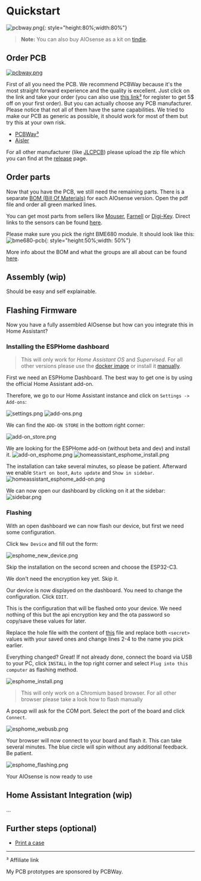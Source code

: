 # Quickstart

![pcbway.png](img/aiosense_closed.JPG){: style="height:80%;width:80%"}

> **Note:** You can also buy AIOsense as a kit
> on [tindie](https://www.tindie.com/products/gadgetgarage/aiosense/).

## Order PCB

[![pcbway.png](img/pcbway.png)](https://www.pcbway.com/project/shareproject/AIOsense_All_In_One_Sensor_132c1507.html)

First of all you need the PCB. We recommend PCBWay because it's the most
straight forward experience and the quality is excellent. Just click on the link
and take your order (you can also use [this link³](https://pcbway.com/g/DFb536)
for register to get 5$ off on your first order). But you can actually choose any
PCB manufacturer. Please notice that not all of them have the same capabilities.
We tried to make our PCB as generic as possible, it should work for most of them
but try this at your own risk.

- [PCBWay³](https://www.pcbway.com/project/shareproject/AIOsense_All_In_One_Sensor_132c1507.html)
- [Aisler](https://aisler.net/p/TWDRHBSM)

For all other manufacturer (like [JLCPCB](https://jlcpcb.com/)) please upload
the zip file which you can find at
the [release](https://github.com/Schluggi/AIOsense/releases/latest) page.

## Order parts

Now that you have the PCB, we still need the remaining parts. There is a
separate [BOM (Bill Of Materials)](https://github.com/Schluggi/AIOsense/tree/main/bom)
for
each AIOsense version. Open the pdf file and order all green marked lines.

You can get most parts from sellers
like [Mouser](https://www2.mouser.com/), [Farnell](https://www.farnell.com/)
or [Digi-Key](https://www.digikey.com/). Direct links to the sensors can be
found [here](sensors.md).

Please make sure you pick the right BME680 module. It should look like
this: ![bme680-pcb](img/quickstart_bme680-pcb.jpg){: style="height:50%;width:
50%"}

More info about the BOM and what the groups are all about can be
found [here](bom.md).

## Assembly (wip)

Should be easy and self explainable.

## Flashing Firmware

Now you have a fully assembled AIOsense but how can you integrate this in
Home Assistant?

### Installing the ESPHome dashboard

> This will only work for _Home Assistant OS_ and _Supervised_. For all other
> versions please use the
> [docker image](https://esphome.io/guides/getting_started_command_line.html#)
> or install it [manually](https://esphome.io/guides/installing_esphome.html).

First we need an ESPHome Dashboard. The best way to get one is by using the
official Home Assistant add-on.

Therefore, we go to our Home Assistant instance and click
on `Settings -> Add-ons`:

![settings.png](img/settings.png)
![add-ons.png](img/add-ons.png)

We can find the `ADD-ON STORE` in the bottom right corner:

![add-on_store.png](img/add-on_store.png)

We are looking for the ESPHome add-on (without beta and dev) and install it.
![add-on_esphome.png](img/add-on_esphome.png)
![homeassistant_esphome_install.png](img/homeassistant_esphome_install.png)

The installation can take several minutes, so please be patient. Afterward we
enable `Start on boot`, `Auto update` and `Show in sidebar`.
![homeassistant_esphome_add-on.png](img/homeassistant_esphome_add-on.png)

We can now open our dashboard by clicking on it at the sidebar:
![sidebar.png](img/sidebar.png)

### Flashing

With an open dashboard we can now flash our device, but first we need some
configuration.

Click `New Device` and fill out the form:

![esphome_new_device.png](img/esphome_new_device.png)

Skip the installation on the second screen and choose the ESP32-C3.

We don't need the encryption key yet. Skip it.

Our device is now displayed on the dashboard. You need to change the
configuration. Click `EDIT`.

This is the configuration that will be flashed onto your device. We need nothing of
this but the api encryption key and the ota password so copy/save these values
for later.

Replace the hole file with the content of
[this](https://github.com/Schluggi/AIOsense/blob/main/esphome/esphome.yaml)
file and replace both `<secret>` values with your saved ones and change lines
2-4 to the name you pick earlier.

Everything changed? Great! If not already done, connect the board via USB to
your PC, click `INSTALL` in the top right corner and
select `Plug into this computer` as flashing method.

![esphome_install.png](img/esphome_install.png)

> This will only work on a Chromium based browser. For all other browser please
> take a look how to flash manually

A popup will ask for the COM port. Select the port of the board and click
`Connect`.

![esphome_webusb.png](img/esphome_webusb.png)

Your browser will now connect to your board and flash it. This can take several
minutes. The blue circle will spin without any additional feedback. Be patient.

![esphome_flashing.png](img/esphome_flashing.png)

Your AIOsense is now ready to use

## Home Assistant Integration (wip)

...

## Further steps (optional)

- [Print a case](case.md)

<hr>
³ Affiliate link

My PCB prototypes are sponsored by PCBWay.